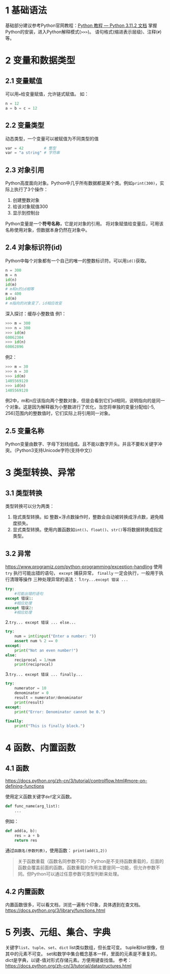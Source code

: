 # 1 基础语法
基础部分建议参考Python官网教程：[Python 教程 — Python 3.11.2 文档](https://docs.python.org/zh-cn/3/tutorial/index.html)
掌握Python的安装，进入Python解释模式(`>>>`)。
语句格式(缩进表示层级)、注释(`#`)等。

# 2 变量和数据类型
## 2.1 变量赋值
可以用`=`给变量赋值，允许链式赋值。
如：
```py
n = 12
a = b = c = 12
```
## 2.2 变量类型
动态类型，一个变量可以被赋值为不同类型的值
```py
var = 42         # 整型
var = "a string" # 字符串
```
## 2.3 对象引用
Python高度面向对象。Python中几乎所有数据都是某个类。例如`print(300)`，实际上执行了3个操作：
1. 创建整数对象
2. 给该对象赋值300
3. 显示到控制台

Python变量是一个**符号名称**，它是对对象的引用。
将对象赋值给变量后，可用该名称使用对象，但数据本身仍然在对象中。
## 2.4 对象标识符(id)
Python中每个对象都有一个自己的唯一的整数标识符。可以用`id()`获取。
```py
n = 300
m = n
id(n)
id(m)
# m和n的id相等
m = 400
id(m)
# m指向的对象变了，id相应改变
```

深入探讨：缓存小整数值
例1：
```py
>>> m = 300
>>> n = 300
>>> id(m)
60062304
>>> id(n)
60062896
```
例2：
```py
>>> m = 30
>>> n = 30
>>> id(m)
1405569120
>>> id(n)
1405569120
```
例2中，m和n应该指向两个整数对象，但是会看到它们id相同，说明指向的是同一个对象。这是因为解释器为小整数进行了优化，当您将单独的变量分配给[-5, 256]范围内的整数值时，它们实际上将引用同一对象。
## 2.5 变量名称
Python变量由数字、字母下划线组成。且不能以数字开头。并且不要和关键字冲突。（Python3支持Unicode字符(支持中文)）

# 3 类型转换、异常
## 3.1 类型转换
类型转换可以分为两类：
1. 隐式类型转换。如  整数+浮点数操作时，整数会自动被转换成浮点数，避免精度损失。
2. 显式类型转换。使用内置函数如`int()`、`float()`、`str()`等将数据转换成指定类型。

## 3.2 异常
https://www.programiz.com/python-programming/exception-handling 
使用`try` 执行可能出错的语句，
`except` 捕获异常，
`finally` 一定会执行，一般用于执行清理等操作
三种处理异常的语法：
1.`try...except 错误 ... `
```py
try:
    #可能出错的语句
except 错误1:
    #相应处理
except 错误2:
    #相应处理
```
2.`try... except 错误 ... else...`
```py
try:
    num = int(input("Enter a number: "))
    assert num % 2 == 0
except:
    print("Not an even number!")
else:
    reciprocal = 1/num
    print(reciprocal)
```
3.`try... except 错误 ... finally...`
```py
try:
    numerator = 10
    denominator = 0
    result = numerator/denominator
    print(result)
except:
    print("Error: Denominator cannot be 0.")
    
finally:
    print("This is finally block.")
```



# 4 函数、内置函数
## 4.1 函数

https://docs.python.org/zh-cn/3/tutorial/controlflow.html#more-on-defining-functions

使用定义函数关键字`def`定义函数。
```py
def func_name(arg_list):
    ...
```
例如：

```py
def add(a, b):
    res = a + b
    return res
```    
通过`函数名(参数列表)`，使用函数：
`print(add(1,2))`

>关于函数重载（函数名同参数不同）：Python是不支持函数重载的，后面的函数会覆盖前面的函数。函数重载的作用主要是同一功能，但允许参数不同。但Python可以通过任意参数可类型判断来处理。
## 4.2 内置函数
内置函数很多，可以看文档，浏览一遍有个印象，具体遇到在查文档。
https://docs.python.org/3/library/functions.html

# 5 列表、元组、集合、字典

关键字`list`、`tuple`、`set`、`dict`
list类似数组，但长度可变。
tuple和list很像，但其中的元素不可变。
set和数学中集合概念基本一样，里面的元素是不重复的。
dict是字典，以键-值对形式存储元素。方便用键查找值。
参考：https://docs.python.org/zh-cn/3/tutorial/datastructures.html





